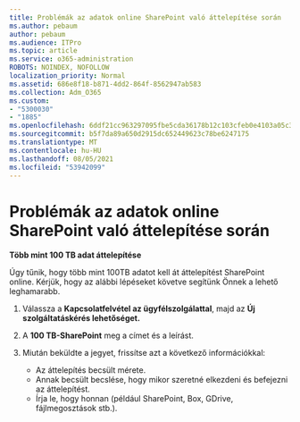 ```yaml
---
title: Problémák az adatok online SharePoint való áttelepítése során
ms.author: pebaum
author: pebaum
ms.audience: ITPro
ms.topic: article
ms.service: o365-administration
ROBOTS: NOINDEX, NOFOLLOW
localization_priority: Normal
ms.assetid: 686e8f18-b871-4dd2-864f-8562947ab583
ms.collection: Adm_O365
ms.custom:
- "5300030"
- "1885"
ms.openlocfilehash: 6ddf21cc963297095fbe5cda36178b12c103cfeb0e4103a05c39f23ee634f158
ms.sourcegitcommit: b5f7da89a650d2915dc652449623c78be6247175
ms.translationtype: MT
ms.contentlocale: hu-HU
ms.lasthandoff: 08/05/2021
ms.locfileid: "53942099"
---
```

# <a name="issues-while-migrating-data-to-sharepoint-online"></a>Problémák az adatok online SharePoint való áttelepítése során

**Több mint 100 TB adat áttelepítése**

Úgy tűnik, hogy több mint 100TB adatot kell át áttelepítést SharePoint online. Kérjük, hogy az alábbi lépéseket követve segítünk Önnek a lehető leghamarabb. 

1. Válassza a **Kapcsolatfelvétel az ügyfélszolgálattal**, majd az **Új szolgáltatáskérés lehetőséget.** 
2. A **100 TB-SharePoint** meg a címet és a leírást.
3. Miután beküldte a jegyet, frissítse azt a következő információkkal: 

    - Az áttelepítés becsült mérete.
    - Annak becsült becslése, hogy mikor szeretné elkezdeni és befejezni az áttelepítést.
    - Írja le, hogy honnan (például SharePoint, Box, GDrive, fájlmegosztások stb.).
